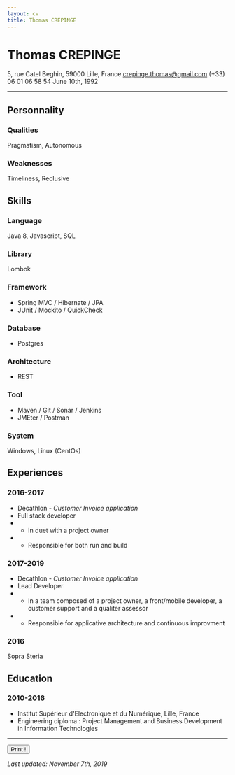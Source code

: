 ```yaml
---
layout: cv
title: Thomas CREPINGE
---
```

# Thomas CREPINGE
5, rue Catel Beghin, 59000 Lille, France
crepinge.thomas@gmail.com
(+33) 06 01 06 58 54
June 10th, 1992

---

## Personnality

### Qualities
Pragmatism, Autonomous

### Weaknesses
Timeliness, Reclusive

## Skills

### Language
Java 8, Javascript, SQL

### Library
Lombok

### Framework
* Spring MVC / Hibernate / JPA
* JUnit / Mockito / QuickCheck

### Database
* Postgres

### Architecture
* REST

### Tool
* Maven / Git / Sonar / Jenkins
* JMEter / Postman

### System
Windows, Linux (CentOs)

## Experiences

### 2016-2017
* Decathlon - _Customer Invoice application_
* Full stack developer
*  - In duet with a project owner
*  - Responsible for both run and build

### 2017-2019
* Decathlon - _Customer Invoice application_
* Lead Developer
*  - In a team composed of a project owner, a front/mobile developer, a customer support and a qualiter assessor
*  - Responsible for applicative architecture and continuous improvment

### 2016
Sopra Steria

## Education

### 2010-2016
* Institut Supérieur d'Electronique et du Numérique, Lille, France
* Engineering diploma : Project Management and Business Development in Information Technologies

---

<button id="bt-print" onclick="window.print();">Print !</button>

_Last updated: November 7th, 2019_



